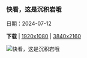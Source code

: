 ### 快看，这是沉积岩哦

日期：2024-07-12

**下载**  |  [1920x1080](https://cn.bing.com/th?id=OHR.CappadociaRocks_ZH-CN9283633861_1920x1080.jpg)  |  [3840x2160](https://cn.bing.com/th?id=OHR.CappadociaRocks_ZH-CN9283633861_UHD.jpg)

![快看，这是沉积岩哦](https://cn.bing.com/th?id=OHR.CappadociaRocks_ZH-CN9283633861_1920x1080.jpg "卡帕多西亚的童话烟囱和窑洞，土耳其 (© Storm Is Me/Shutterstock)")

